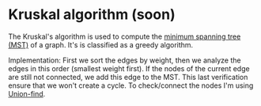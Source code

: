 # Kruskal algorithm (soon)

The Kruskal's algorithm is used to compute the [minimum spanning tree (MST)](http://en.wikipedia.org/wiki/Minimum_spanning_tree)
of a graph. It's is classified as a greedy algorithm.

Implementation: First we sort the edges by weight, then we analyze the edges in
this order (smallest weight first). If the nodes of the current edge
are still not connected, we add this edge to the MST. This last verification
ensure that we won't create a cycle. To check/connect the nodes I'm using [Union-find](http://www.algorithmist.com/index.php/Union_Find).
